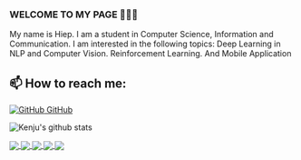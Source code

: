### WELCOME TO MY PAGE 👋👋👋
My name is Hiep. I am a student in Computer Science, Information and Communication. I am interested in the following topics: Deep Learning in NLP and Computer Vision. Reinforcement Learning. And Mobile Application <br>
## 📫 How to reach me: 

[![GitHub](https://i.stack.imgur.com/tskMh.png) GitHub](https://github.com/KaiKenju/)



![Kenju's github stats](https://github-readme-stats-git-masterrstaa-rickstaa.vercel.app/api?username=kaikenju&show_icons=true&theme=tokyonight&hide=contribs,prs,issues)

<a href="https://github.com/KaiKenju/Faster-RCNN-YOLOv5/">
  <!-- Change the `github-readme-stats.anuraghazra1.vercel.app` to `github-readme-stats.vercel.app`  -->
  <img align="center" src="https://github-readme-stats.anuraghazra1.vercel.app/api/pin/?username=kaikenju&repo=Faster-RCNN-YOLOv5&theme=radical" />
</a>    
<a href="https://github.com/KaiKenju/Handwritten-digit-/">
  <!-- Change the `github-readme-stats.anuraghazra1.vercel.app` to `github-readme-stats.vercel.app`  -->
  <img align="center" src="https://github-readme-stats.anuraghazra1.vercel.app/api/pin/?username=kaikenju&repo=Handwritten-digit-&theme=merko" />
</a>

<a href="https://github.com/KaiKenju/Predict-Diabetes/">
  <!-- Change the `github-readme-stats.anuraghazra1.vercel.app` to `github-readme-stats.vercel.app`  -->
  <img align="center" src="https://github-readme-stats.anuraghazra1.vercel.app/api/pin/?username=kaikenju&repo=Predict-Diabetes&theme=gruvbox" />
</a>    
<a href="https://github.com/KaiKenju/Speaker-Recognition/">
  <!-- Change the `github-readme-stats.anuraghazra1.vercel.app` to `github-readme-stats.vercel.app`  -->
  <img align="center" src="https://github-readme-stats.anuraghazra1.vercel.app/api/pin/?username=kaikenju&repo=Speaker-Recognition&theme=dark" />
</a>

<a href="https://github.com/KaiKenju/Periodic-Table-upgrade/">
  <!-- Change the `github-readme-stats.anuraghazra1.vercel.app` to `github-readme-stats.vercel.app`  -->
  <img align="center" src="https://github-readme-stats.anuraghazra1.vercel.app/api/pin/?username=kaikenju&repo=Periodic-Table-upgrade&theme=onedark" />
</a>    

